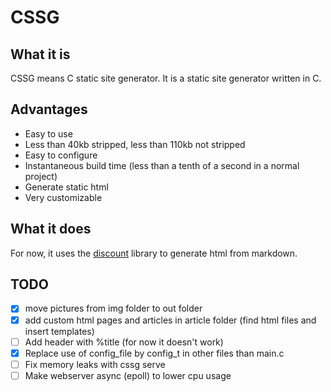 # CSSG

## What it is

CSSG means C static site generator. It is a static site generator written in C.

## Advantages

- Easy to use
- Less than 40kb stripped, less than 110kb not stripped
- Easy to configure
- Instantaneous build time (less than a tenth of a second in a normal project)
- Generate static html
- Very customizable

## What it does

For now, it uses the [discount](http://www.pell.portland.or.us/~orc/Code/discount/) library to generate html from markdown.

## TODO

- [x] move pictures from img folder to out folder
- [x] add custom html pages and articles in article folder (find html files and insert templates)
- [ ] Add header with %title (for now it doesn't work)
- [x] Replace use of config_file by config_t in other files than main.c
- [ ] Fix memory leaks with cssg serve
- [ ] Make webserver async (epoll) to lower cpu usage